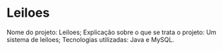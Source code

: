 # Leiloes

Nome do projeto: Leiloes;
Explicação sobre o que se trata o projeto: Um sistema de leiloes;
Tecnologias utilizadas: Java e MySQL.
